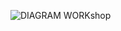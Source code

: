 ![DIAGRAM WORKshop](https://github.com/user-attachments/assets/42f4525e-cd0e-4bc9-a927-cfd6dfb63c56)

